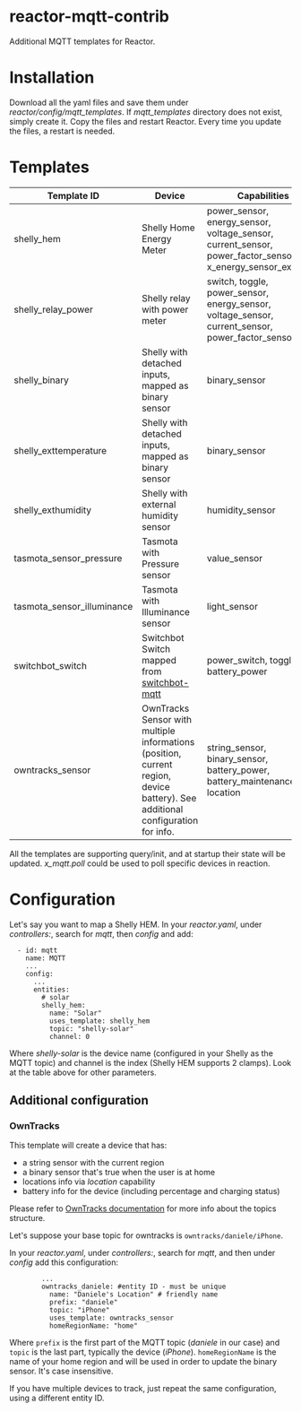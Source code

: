 # reactor-mqtt-contrib
Additional MQTT templates for Reactor.

# Installation
Download all the yaml files and save them under *reactor/config/mqtt_templates*. If *mqtt_templates* directory does not exist, simply create it.
Copy the files and restart Reactor. Every time you update the files, a restart is needed.

# Templates

| Template ID | Device | Capabilities | Parameters |
| ------------- | ------------- | ------------- | ------------- |
| shelly_hem | Shelly Home Energy Meter | power_sensor, energy_sensor, voltage_sensor, current_sensor, power_factor_sensor, x_energy_sensor_exported | topic, channel |
| shelly_relay_power | Shelly relay with power meter | switch, toggle, power_sensor, energy_sensor, voltage_sensor, current_sensor, power_factor_sensor | topic, channel |
| shelly_binary | Shelly with detached inputs, mapped as binary sensor | binary_sensor | topic, channel |
| shelly_exttemperature | Shelly with detached inputs, mapped as binary sensor | binary_sensor | topic, channel |
| shelly_exthumidity | Shelly with external humidity sensor | humidity_sensor | topic, channel |
| tasmota_sensor_pressure | Tasmota with Pressure sensor | value_sensor | topic, source |
| tasmota_sensor_illuminance | Tasmota with Illuminance sensor | light_sensor | topic, source |
| switchbot_switch | Switchbot Switch mapped from [switchbot-mqtt](https://github.com/fphammerle/switchbot-mqtt) | power_switch, toggle, battery_power | topic |
| owntracks_sensor | OwnTracks Sensor with multiple informations (position, current region, device battery). See additional configuration for info. | string_sensor, binary_sensor, battery_power, battery_maintenance, location | prefix, topic,  homeRegionName |

All the templates are supporting query/init, and at startup their state will be updated. *x_mqtt.poll* could be used to poll specific devices in reaction.

# Configuration

Let's say you want to map a Shelly HEM. In your *reactor.yaml*, under *controllers:*, search for *mqtt*, then *config* and add:
```
  - id: mqtt
    name: MQTT
    ...
    config:
      ...
      entities:
        # solar
        shelly_hem:
          name: "Solar"
          uses_template: shelly_hem
          topic: "shelly-solar"
          channel: 0    
```

Where *shelly-solar* is the device name (configured in your Shelly as the MQTT topic) and channel is the index (Shelly HEM supports 2 clamps).
Look at the table above for other parameters.

## Additional configuration

### OwnTracks

This template will create a device that has:
 - a string sensor with the current region
 - a binary sensor that's true when the user is at home
 - locations info via *location* capability
 - battery info for the device (including percentage and charging status)

Please refer to [OwnTracks documentation](https://owntracks.org/booklet/guide/topics/) for more info about the topics structure.

Let's suppose your base topic for owntracks is `owntracks/daniele/iPhone`.

In your *reactor.yaml*, under *controllers:*, search for *mqtt*, and then under *config* add this configuration:

```
        ...
        owntracks_daniele: #entity ID - must be unique
          name: "Daniele's Location" # friendly name
          prefix: "daniele"
          topic: "iPhone"
          uses_template: owntracks_sensor
          homeRegionName: "home"
```

Where `prefix` is the first part of the MQTT topic (*daniele* in our case) and `topic` is the last part, typically the device (*iPhone*).
`homeRegionName` is the name of your home region and will be used in order to update the binary sensor. It's case insensitive.

If you have multiple devices to track, just repeat the same configuration, using a different entity ID.